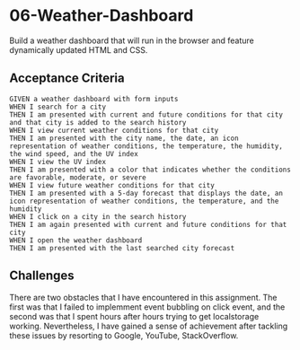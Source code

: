 # 06-Weather-Dashboard

Build a weather dashboard that will run in the browser and feature dynamically updated HTML and CSS.

## Acceptance Criteria

```
GIVEN a weather dashboard with form inputs
WHEN I search for a city
THEN I am presented with current and future conditions for that city and that city is added to the search history
WHEN I view current weather conditions for that city
THEN I am presented with the city name, the date, an icon representation of weather conditions, the temperature, the humidity, the wind speed, and the UV index
WHEN I view the UV index
THEN I am presented with a color that indicates whether the conditions are favorable, moderate, or severe
WHEN I view future weather conditions for that city
THEN I am presented with a 5-day forecast that displays the date, an icon representation of weather conditions, the temperature, and the humidity
WHEN I click on a city in the search history
THEN I am again presented with current and future conditions for that city
WHEN I open the weather dashboard
THEN I am presented with the last searched city forecast
```

## Challenges

There are two obstacles that I have encountered in this assignment. The first was that I failed to implemment event bubbling on click event, and the second was that I spent hours after hours trying to get localstorage working. Nevertheless, I have gained a sense of achievement after tackling these issues by resorting to Google, YouTube, StackOverflow.
